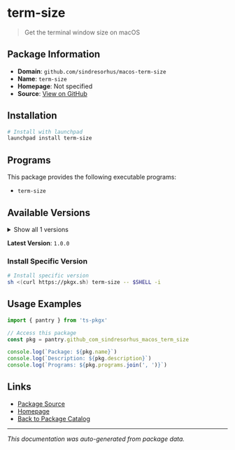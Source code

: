 # term-size

> Get the terminal window size on macOS

## Package Information

- **Domain**: `github.com/sindresorhus/macos-term-size`
- **Name**: `term-size`
- **Homepage**: Not specified
- **Source**: [View on GitHub](https://github.com/pkgxdev/pantry/tree/main/projects/github.com/sindresorhus/macos-term-size/package.yml)

## Installation

```bash
# Install with launchpad
launchpad install term-size
```

## Programs

This package provides the following executable programs:

- `term-size`

## Available Versions

<details>
<summary>Show all 1 versions</summary>

- `1.0.0`

</details>

**Latest Version**: `1.0.0`

### Install Specific Version

```bash
# Install specific version
sh <(curl https://pkgx.sh) term-size -- $SHELL -i
```

## Usage Examples

```typescript
import { pantry } from 'ts-pkgx'

// Access this package
const pkg = pantry.github_com_sindresorhus_macos_term_size

console.log(`Package: ${pkg.name}`)
console.log(`Description: ${pkg.description}`)
console.log(`Programs: ${pkg.programs.join(', ')}`)
```

## Links

- [Package Source](https://github.com/pkgxdev/pantry/tree/main/projects/github.com/sindresorhus/macos-term-size/package.yml)
- [Homepage](#)
- [Back to Package Catalog](../package-catalog.md)

---

*This documentation was auto-generated from package data.*
